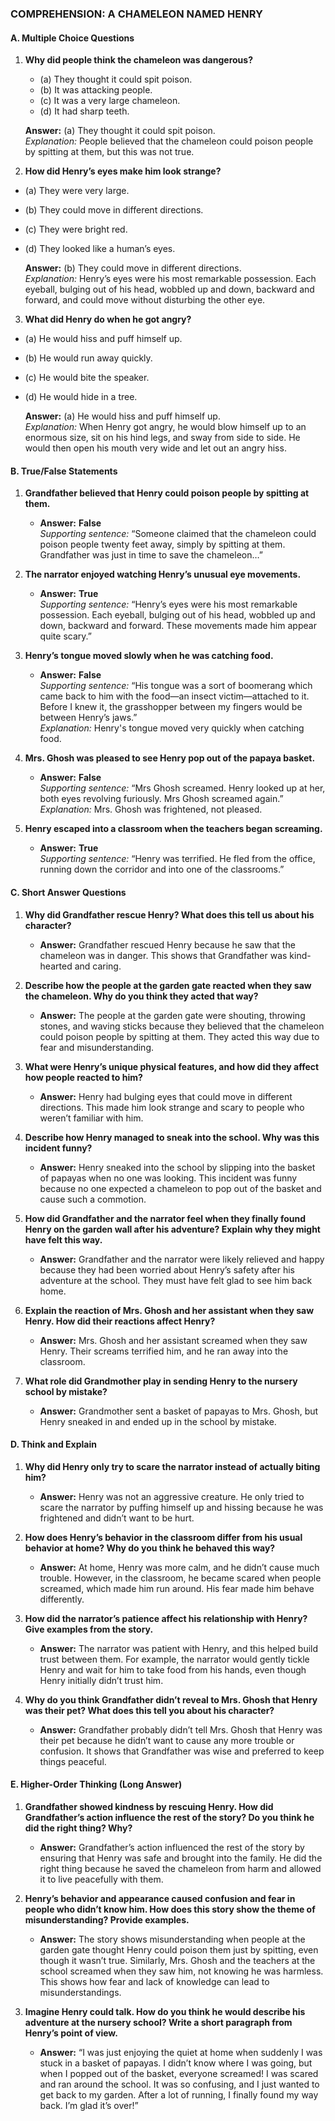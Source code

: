 ### **COMPREHENSION: A CHAMELEON NAMED HENRY**

#### A. Multiple Choice Questions

1. **Why did people think the chameleon was dangerous?**

   - (a) They thought it could spit poison.  
   - (b) It was attacking people.  
   - (c) It was a very large chameleon.  
   - (d) It had sharp teeth.  

   **Answer:** (a) They thought it could spit poison.  
   *Explanation:* People believed that the chameleon could poison people by spitting at them, but this was not true.
 
 2. **How did Henry’s eyes make him look strange?**

   - (a) They were very large.  
   - (b) They could move in different directions.  
   - (c) They were bright red.  
   - (d) They looked like a human’s eyes.  

      **Answer:** (b) They could move in different directions.  
      *Explanation:* Henry’s eyes were his most remarkable possession. Each eyeball, bulging out of his head, wobbled up and down, backward and forward, and could move without disturbing the other eye.
 
 3. **What did Henry do when he got angry?**

   - (a) He would hiss and puff himself up.  
   - (b) He would run away quickly.  
   - (c) He would bite the speaker.  
   - (d) He would hide in a tree.  

      **Answer:** (a) He would hiss and puff himself up.  
      *Explanation:* When Henry got angry, he would blow himself up to an enormous size, sit on his hind legs, and sway from side to side. He would then open his mouth very wide and let out an angry hiss.
 
#### B. True/False Statements

1. **Grandfather believed that Henry could poison people by spitting at them.**  
   - **Answer:** **False**  
     *Supporting sentence:* “Someone claimed that the chameleon could poison people twenty feet away, simply by spitting at them. Grandfather was just in time to save the chameleon…”

2. **The narrator enjoyed watching Henry’s unusual eye movements.**  
   - **Answer:** **True**  
     *Supporting sentence:* “Henry’s eyes were his most remarkable possession. Each eyeball, bulging out of his head, wobbled up and down, backward and forward. These movements made him appear quite scary.”

3. **Henry’s tongue moved slowly when he was catching food.**  
   - **Answer:** **False**  
     *Supporting sentence:* “His tongue was a sort of boomerang which came back to him with the food—an insect victim—attached to it. Before I knew it, the grasshopper between my fingers would be between Henry’s jaws.”  
     *Explanation:* Henry's tongue moved very quickly when catching food.

4. **Mrs. Ghosh was pleased to see Henry pop out of the papaya basket.**  
   - **Answer:** **False**  
     *Supporting sentence:* “Mrs Ghosh screamed. Henry looked up at her, both eyes revolving furiously. Mrs Ghosh screamed again.”  
     *Explanation:* Mrs. Ghosh was frightened, not pleased.

5. **Henry escaped into a classroom when the teachers began screaming.**  
   - **Answer:** **True**  
     *Supporting sentence:* “Henry was terrified. He fled from the office, running down the corridor and into one of the classrooms.”
 
#### C. Short Answer Questions

1. **Why did Grandfather rescue Henry? What does this tell us about his character?**  
   - **Answer:** Grandfather rescued Henry because he saw that the chameleon was in danger. This shows that Grandfather was kind-hearted and caring.

2. **Describe how the people at the garden gate reacted when they saw the chameleon. Why do you think they acted that way?**  
   - **Answer:** The people at the garden gate were shouting, throwing stones, and waving sticks because they believed that the chameleon could poison people by spitting at them. They acted this way due to fear and misunderstanding.

3. **What were Henry’s unique physical features, and how did they affect how people reacted to him?**  
   - **Answer:** Henry had bulging eyes that could move in different directions. This made him look strange and scary to people who weren’t familiar with him.

4. **Describe how Henry managed to sneak into the school. Why was this incident funny?**  
   - **Answer:** Henry sneaked into the school by slipping into the basket of papayas when no one was looking. This incident was funny because no one expected a chameleon to pop out of the basket and cause such a commotion.

5. **How did Grandfather and the narrator feel when they finally found Henry on the garden wall after his adventure? Explain why they might have felt this way.**  
   - **Answer:** Grandfather and the narrator were likely relieved and happy because they had been worried about Henry’s safety after his adventure at the school. They must have felt glad to see him back home.

6. **Explain the reaction of Mrs. Ghosh and her assistant when they saw Henry. How did their reactions affect Henry?**  
   - **Answer:** Mrs. Ghosh and her assistant screamed when they saw Henry. Their screams terrified him, and he ran away into the classroom.

7. **What role did Grandmother play in sending Henry to the nursery school by mistake?**  
   - **Answer:** Grandmother sent a basket of papayas to Mrs. Ghosh, but Henry sneaked in and ended up in the school by mistake.
 
#### D. Think and Explain

1. **Why did Henry only try to scare the narrator instead of actually biting him?**  
   - **Answer:** Henry was not an aggressive creature. He only tried to scare the narrator by puffing himself up and hissing because he was frightened and didn’t want to be hurt.

2. **How does Henry’s behavior in the classroom differ from his usual behavior at home? Why do you think he behaved this way?**  
   - **Answer:** At home, Henry was more calm, and he didn’t cause much trouble. However, in the classroom, he became scared when people screamed, which made him run around. His fear made him behave differently.

3. **How did the narrator’s patience affect his relationship with Henry? Give examples from the story.**  
   - **Answer:** The narrator was patient with Henry, and this helped build trust between them. For example, the narrator would gently tickle Henry and wait for him to take food from his hands, even though Henry initially didn’t trust him.

4. **Why do you think Grandfather didn’t reveal to Mrs. Ghosh that Henry was their pet? What does this tell you about his character?**  
   - **Answer:** Grandfather probably didn’t tell Mrs. Ghosh that Henry was their pet because he didn’t want to cause any more trouble or confusion. It shows that Grandfather was wise and preferred to keep things peaceful.
 
#### E. Higher-Order Thinking (Long Answer)

1. **Grandfather showed kindness by rescuing Henry. How did Grandfather’s action influence the rest of the story? Do you think he did the right thing? Why?**  
   - **Answer:** Grandfather’s action influenced the rest of the story by ensuring that Henry was safe and brought into the family. He did the right thing because he saved the chameleon from harm and allowed it to live peacefully with them.

2. **Henry’s behavior and appearance caused confusion and fear in people who didn’t know him. How does this story show the theme of misunderstanding? Provide examples.**  
   - **Answer:** The story shows misunderstanding when people at the garden gate thought Henry could poison them just by spitting, even though it wasn’t true. Similarly, Mrs. Ghosh and the teachers at the school screamed when they saw him, not knowing he was harmless. This shows how fear and lack of knowledge can lead to misunderstandings.

3. **Imagine Henry could talk. How do you think he would describe his adventure at the nursery school? Write a short paragraph from Henry’s point of view.**  
   - **Answer:** “I was just enjoying the quiet at home when suddenly I was stuck in a basket of papayas. I didn’t know where I was going, but when I popped out of the basket, everyone screamed! I was scared and ran around the school. It was so confusing, and I just wanted to get back to my garden. After a lot of running, I finally found my way back. I’m glad it’s over!”
 

